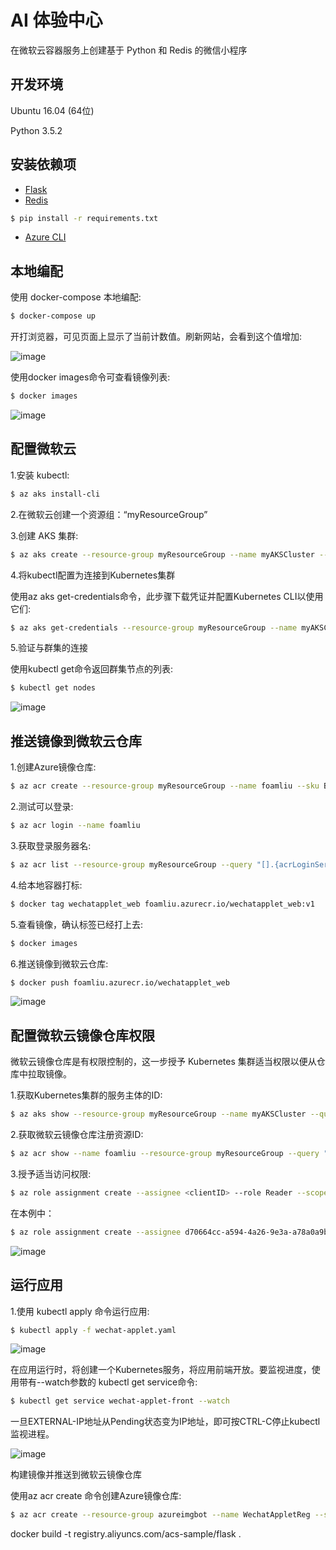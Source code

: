 # AI 体验中心

在微软云容器服务上创建基于 Python 和 Redis 的微信小程序

## 开发环境
Ubuntu 16.04 (64位)

Python 3.5.2

## 安装依赖项

- [Flask](http://flask.pocoo.org/)
- [Redis](https://github.com/rgl/redis/downloads)

```bash
$ pip install -r requirements.txt
```

- [Azure CLI](https://docs.microsoft.com/en-us/cli/azure/install-azure-cli-apt?view=azure-cli-latest)

## 本地编配

使用 docker-compose 本地编配:

```bash
$ docker-compose up
```

开打浏览器，可见页面上显示了当前计数值。刷新网站，会看到这个值增加:

![image](https://github.com/foamliu/Wechat-Applet/raw/master/images/docker-compose.png)

使用docker images命令可查看镜像列表:

```bash
$ docker images
```

![image](https://github.com/foamliu/Wechat-Applet/raw/master/images/docker_images.png)


## 配置微软云

1.安装 kubectl:

```bash
$ az aks install-cli
```

2.在微软云创建一个资源组：“myResourceGroup”

3.创建 AKS 集群:

```bash
$ az aks create --resource-group myResourceGroup --name myAKSCluster --node-count 2 --generate-ssh-keys
```

4.将kubectl配置为连接到Kubernetes集群

使用az aks get-credentials命令，此步骤下载凭证并配置Kubernetes CLI以使用它们:

```bash
$ az aks get-credentials --resource-group myResourceGroup --name myAKSCluster
```

5.验证与群集的连接

使用kubectl get命令返回群集节点的列表:

```bash
$ kubectl get nodes
```

![image](https://github.com/foamliu/Wechat-Applet/raw/master/images/azure.png)


## 推送镜像到微软云仓库

1.创建Azure镜像仓库:

```bash
$ az acr create --resource-group myResourceGroup --name foamliu --sku Basic
```

2.测试可以登录:

```bash
$ az acr login --name foamliu
```

3.获取登录服务器名:

```bash
$ az acr list --resource-group myResourceGroup --query "[].{acrLoginServer:loginServer}" --output table
```

4.给本地容器打标:

```bash
$ docker tag wechatapplet_web foamliu.azurecr.io/wechatapplet_web:v1
```

5.查看镜像，确认标签已经打上去:

```bash
$ docker images
```

6.推送镜像到微软云仓库:

```bash
$ docker push foamliu.azurecr.io/wechatapplet_web
```

![image](https://github.com/foamliu/Wechat-Applet/raw/master/images/docker_push.png)

## 配置微软云镜像仓库权限

微软云镜像仓库是有权限控制的，这一步授予 Kubernetes 集群适当权限以便从仓库中拉取镜像。

1.获取Kubernetes集群的服务主体的ID:

```bash
$ az aks show --resource-group myResourceGroup --name myAKSCluster --query "servicePrincipalProfile.clientId" --output tsv
```

2.获取微软云镜像仓库注册资源ID:

```bash
$ az acr show --name foamliu --resource-group myResourceGroup --query "id" --output tsv
```

3.授予适当访问权限:

```bash
$ az role assignment create --assignee <clientID> --role Reader --scope <acrID>
```

在本例中：

```bash
$ az role assignment create --assignee d70664cc-a594-4a26-9e3a-a78a0a9b4eb5 --role Reader --scope /subscriptions/2d1be81d-3f23-45a2-9b27-07f8477bedd4/resourceGroups/myResourceGroup/providers/Microsoft.ContainerRegistry/registries/foamliu
```

![image](https://github.com/foamliu/Wechat-Applet/raw/master/images/az_role_assignment.png)


## 运行应用

1.使用 kubectl apply 命令运行应用:

```bash
$ kubectl apply -f wechat-applet.yaml
```

![image](https://github.com/foamliu/Wechat-Applet/raw/master/images/kubectl_apply.png)

在应用运行时，将创建一个Kubernetes服务，将应用前端开放。要监视进度，使用带有--watch参数的 kubectl get service命令:

```bash
$ kubectl get service wechat-applet-front --watch
```

一旦EXTERNAL-IP地址从Pending状态变为IP地址，即可按CTRL-C停止kubectl监视进程。

![image](https://github.com/foamliu/Wechat-Applet/raw/master/images/kubectl_get_service.png)



构建镜像并推送到微软云镜像仓库

使用az acr create 命令创建Azure镜像仓库:

```bash
$ az acr create --resource-group azureimgbot --name WechatAppletReg --sku Basic
```


docker build -t registry.aliyuncs.com/acs-sample/flask .